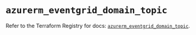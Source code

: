 # `azurerm_eventgrid_domain_topic`

Refer to the Terraform Registry for docs: [`azurerm_eventgrid_domain_topic`](https://registry.terraform.io/providers/hashicorp/azurerm/4.33.0/docs/resources/eventgrid_domain_topic).
